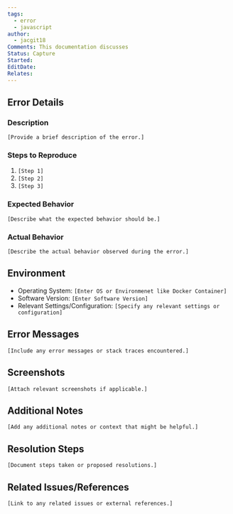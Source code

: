 ```yaml
---
tags:
  - error
  - javascript
author:
  - jacgit18
Comments: This documentation discusses
Status: Capture
Started: 
EditDate: 
Relates:
---
```

## Error Details

### Description

`[Provide a brief description of the error.]`

### Steps to Reproduce

1. `[Step 1]`
2. `[Step 2]`
3. `[Step 3]`

### Expected Behavior

`[Describe what the expected behavior should be.]`

### Actual Behavior

`[Describe the actual behavior observed during the error.]`

## Environment

- Operating System: `[Enter OS or Environmenet like Docker Container]`
- Software Version: `[Enter Software Version]`
- Relevant Settings/Configuration: `[Specify any relevant settings or configuration]
`
## Error Messages

`[Include any error messages or stack traces encountered.]`

## Screenshots

`[Attach relevant screenshots if applicable.]`

## Additional Notes

`[Add any additional notes or context that might be helpful.]`

## Resolution Steps

`[Document steps taken or proposed resolutions.]`

## Related Issues/References

`[Link to any related issues or external references.]`
